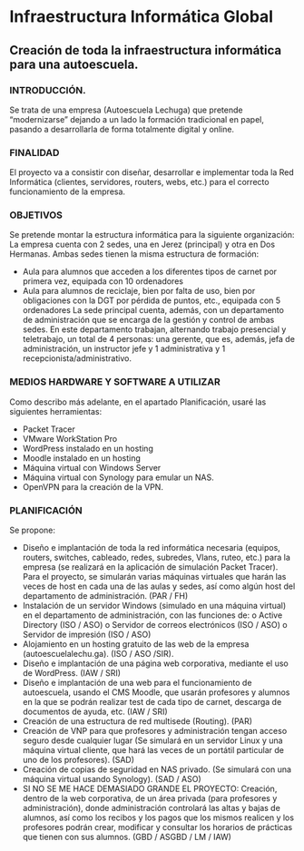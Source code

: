 # Infraestructura Informática Global
## Creación de toda la infraestructura informática para una autoescuela.

### INTRODUCCIÓN.

Se trata de una empresa (Autoescuela Lechuga) que pretende “modernizarse” dejando a un lado la formación tradicional en papel, pasando a desarrollarla de forma totalmente digital y online. 

### FINALIDAD
El proyecto va a consistir con diseñar, desarrollar e implementar toda la Red Informática (clientes, servidores, routers, webs, etc.) para el correcto funcionamiento de la empresa.

### OBJETIVOS
Se pretende montar la estructura informática para la siguiente organización:
La empresa cuenta con 2 sedes, una en Jerez (principal) y otra en Dos Hermanas.
Ambas sedes tienen la misma estructura de formación:
- Aula para alumnos que acceden a los diferentes tipos de carnet por primera vez, equipada con 10 ordenadores
- Aula para alumnos de reciclaje, bien por falta de uso, bien por obligaciones con la DGT por pérdida de puntos, etc., equipada con 5 ordenadores
La sede principal cuenta, además, con un departamento de administración que se encarga de la gestión y control de ambas sedes. En este departamento trabajan, alternando trabajo presencial y teletrabajo, un total de 4 personas: una gerente, que es, además, jefa de administración, un instructor jefe y 1 administrativa y 1 recepcionista/administrativo.

### MEDIOS HARDWARE Y SOFTWARE A UTILIZAR
Como describo más adelante, en el apartado Planificación, usaré las siguientes herramientas:
- Packet Tracer
- VMware WorkStation Pro
- WordPress instalado en un hosting
- Moodle instalado en un hosting
- Máquina virtual con Windows Server
- Máquina virtual con Synology para emular un NAS.
- OpenVPN para la creación de la VPN.

### PLANIFICACIÓN
Se propone:
- Diseño e implantación de toda la red informática necesaria (equipos, routers, switches, cableado, redes, subredes, Vlans, ruteo, etc.) para la empresa (se realizará en la aplicación de simulación Packet Tracer). Para el proyecto, se simularán varias máquinas virtuales que harán las veces de host en cada una de las aulas y sedes, así como algún host del departamento de administración. (PAR / FH)
- Instalación de un servidor Windows (simulado en una máquina virtual) en el departamento de administración, con las funciones de:
o	Active Directory (ISO / ASO)
o	Servidor de correos electrónicos (ISO / ASO)
o	Servidor de impresión (ISO / ASO)
- Alojamiento en un hosting gratuito de las web de la empresa (autoescuelalechu.ga). (ISO / ASO /SIR).
- Diseño e implantación de una página web corporativa, mediante el uso de WordPress. (IAW / SRI)
- Diseño e implantación de una web para el funcionamiento de autoescuela, usando el CMS Moodle, que usarán profesores y alumnos en la que se podrán realizar test de cada tipo de carnet, descarga de documentos de ayuda, etc. (IAW / SRI)
- Creación de una estructura de red multisede (Routing). (PAR)
- Creación de VNP para que profesores y administración tengan acceso seguro desde cualquier lugar (Se simulará en un servidor Linux y una máquina virtual cliente, que hará las veces de un portátil particular de uno de los profesores). (SAD)
- Creación de copias de seguridad en NAS privado. (Se simulará con una máquina virtual usando Synology). (SAD / ASO)
- SI NO SE ME HACE DEMASIADO GRANDE EL PROYECTO: Creación, dentro de la web corporativa, de un área privada (para profesores y administración), donde administración controlará las altas y bajas de alumnos, así como los recibos y los pagos que los mismos realicen y los profesores podrán crear, modificar y consultar los horarios de prácticas que tienen con sus alumnos. (GBD / ASGBD / LM / IAW)

